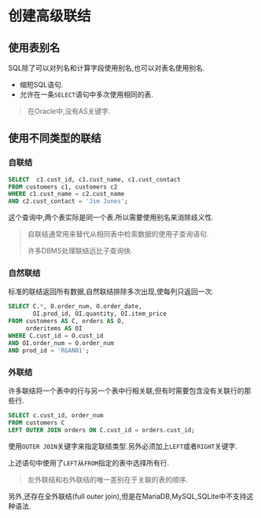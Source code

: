 # 创建高级联结

## 使用表别名

SQL除了可以对列名和计算字段使用别名,也可以对表名使用别名.

- 缩短SQL语句.
- 允许在一条`SELECT`语句中多次使用相同的表.

> 在Oracle中,没有AS关键字.

## 使用不同类型的联结

### 自联结

```sql
SELECT  c1.cust_id, c1.cust_name, c1.cust_contact
FROM customers c1, customers c2
WHERE c1.cust_name = c2.cust_name
AND c2.cust_contact = 'Jim Jones';
```

这个查询中,两个表实际是同一个表.所以需要使用别名来消除歧义性.

> 自联结通常用来替代从相同表中检索数据的使用子查询语句.
>
> 许多DBMS处理联结远比子查询快.

### 自然联结

标准的联结返回所有数据,自然联结排除多次出现,使每列只返回一次.

```sql
SELECT C.*, O.order_num, O.order_date,
       OI.prod_id, OI.quantity, OI.item_price
FROM customers AS C, orders AS O,
     orderitems AS OI
WHERE C.cust_id = O.cust_id
AND OI.order_num = O.order_num
AND prod_id = 'RGAN01';
```

### 外联结

许多联结将一个表中的行与另一个表中行相关联,但有时需要包含没有关联行的那些行.

```sql
SELECT c.cust_id, order_num
FROM customers C
LEFT OUTER JOIN orders ON C.cust_id = orders.cust_id;
```

使用`OUTER JOIN`关键字来指定联结类型.另外必须加上`LEFT`或者`RIGHT`关键字.

上述语句中使用了`LEFT`从`FROM`指定的表中选择所有行.

> 左外联结和右外联结的唯一差别在于关联的表的顺序.

另外,还存在全外联结(full outer join),但是在MariaDB,MySQL,SQLite中不支持这种语法.